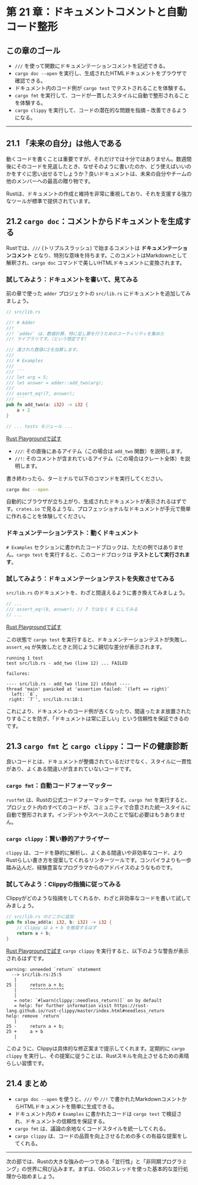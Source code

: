 # 第 21 章：ドキュメントコメントと自動コード整形

## この章のゴール
- `///` を使って関数にドキュメンテーションコメントを記述できる。
- `cargo doc --open` を実行し、生成されたHTMLドキュメントをブラウザで確認できる。
- ドキュメント内のコード例が `cargo test` でテストされることを体験する。
- `cargo fmt` を実行して、コードが一貫したスタイルに自動で整形されることを体験する。
- `cargo clippy` を実行して、コードの潜在的な問題を指摘・改善できるようになる。

---

## 21.1 「未来の自分」は他人である

動くコードを書くことは重要ですが、それだけでは十分ではありません。数週間後にそのコードを見返したとき、なぜそのように書いたのか、どう使えばいいのかをすぐに思い出せるでしょうか？良いドキュメントは、未来の自分やチームの他のメンバーへの最高の贈り物です。

Rustは、ドキュメントの作成と維持を非常に重視しており、それを支援する強力なツールが標準で提供されています。

## 21.2 `cargo doc`：コメントからドキュメントを生成する

Rustでは、`///` (トリプルスラッシュ) で始まるコメントは **ドキュメンテーションコメント** となり、特別な意味を持ちます。このコメントはMarkdownとして解釈され、`cargo doc` コマンドで美しいHTMLドキュメントに変換されます。

### 試してみよう：ドキュメントを書いて、見てみる

前の章で使った `adder` プロジェクトの `src/lib.rs` にドキュメントを追加してみましょう。

```rust
// src/lib.rs

//! # Adder
//! 
//! `adder` は、数値計算、特に足し算を行うためのユーティリティを集めた
//! ライブラリです。（という想定です）

/// 渡された数値に2を加算します。
///
/// # Examples
///
/// ```
/// let arg = 5;
/// let answer = adder::add_two(arg);
///
/// assert_eq!(7, answer);
/// ```
pub fn add_two(a: i32) -> i32 {
    a + 2
}

// ... tests モジュール ...
```
[Rust Playgroundで試す](https://play.rust-lang.org/?version=stable&mode=debug&edition=2021&code=//%20src/lib.rs%0A%0A//%21%20%23%20Adder%0A//%21%20%0A//%21%20%60adder%60%20%E3%81%AF%E3%80%81%E6%95%B0%E5%80%A4%E8%A8%88%E7%AE%97%E3%80%81%E7%89%B9%E3%81%AB%E8%B6%B3%E3%81%97%E7%AE%97%E3%82%92%E8%A1%8C%E3%81%86%E3%81%9F%E3%82%81%E3%81%AE%E3%83%A6%E3%83%BC%E3%83%86%E3%82%A3%E3%83%AA%E3%83%86%E3%82%A3%E3%82%92%E9%9B%86%E3%82%81%E3%81%9F%0A//%21%20%E3%83%A9%E3%82%A4%E3%83%96%E3%83%A9%E3%83%AA%E3%81%A7%E3%81%99%E3%80%82%EF%BC%88%E3%81%A8%E3%81%84%E3%81%86%E6%83%B3%E5%AE%9A%E3%81%A7%E3%81%99%EF%BC%89%0A%0A///%20%E6%B8%A1%E3%81%95%E3%82%8C%E3%81%9F%E6%95%B0%E5%80%A4%E3%81%AB2%E3%82%92%E5%8A%A0%E7%AE%97%E3%81%97%E3%81%BE%E3%81%99%E3%80%82%0A///%0A///%20%23%20Examples%0A///%0A///%20%60%60%60%0A///%20let%20arg%20%3D%205%3B%0A///%20let%20answer%20%3D%20adder%3A%3Aadd_two%28arg%29%3B%0A///%0A///%20assert_eq%21%287%2C%20answer%29%3B%0A///%20%60%60%60%0Apub%20fn%20add_two%28a%3A%20i32%29%20-%3E%20i32%20%7B%0A%20%20%20%20a%20%2B%202%0A%7D%0A%0A//%20...%20tests%20%E3%83%A2%E3%82%B8%E3%83%A5%E3%83%BC%E3%83%AB%20...)
- `///`: その直後にあるアイテム（この場合は `add_two` 関数）を説明します。
- `//!`: そのコメントが含まれているアイテム（この場合はクレート全体）を説明します。

書き終わったら、ターミナルで以下のコマンドを実行してください。

```sh
cargo doc --open
```
自動的にブラウザが立ち上がり、生成されたドキュメントが表示されるはずです。`crates.io` で見るような、プロフェッショナルなドキュメントが手元で簡単に作れることを体験してください。

### ドキュメンテーションテスト：動くドキュメント

`# Examples` セクションに書かれたコードブロックは、ただの例ではありません。`cargo test` を実行すると、このコードブロックは **テストとして実行されます**。

### 試してみよう：ドキュメンテーションテストを失敗させてみる

`src/lib.rs` のドキュメントを、わざと間違えるように書き換えてみましょう。

```rust
// ...
/// assert_eq!(8, answer); // 7 ではなく 8 にしてみる
// ...
```
[Rust Playgroundで試す](https://play.rust-lang.org/?version=stable&mode=debug&edition=2021&code=//%20...%0A///%20assert_eq%21%288%2C%20answer%29%3B%20//%207%20%E3%81%A7%E3%81%AF%E3%81%AA%E3%81%8F%208%20%E3%81%AB%E3%81%97%E3%81%A6%E3%81%BF%E3%82%8B%0A//%20...)

この状態で `cargo test` を実行すると、ドキュメンテーションテストが失敗し、`assert_eq` が失敗したときと同じように親切な差分が表示されます。

```text
running 1 test
test src/lib.rs - add_two (line 12) ... FAILED

failures:

---- src/lib.rs - add_two (line 12) stdout ----
thread 'main' panicked at 'assertion failed: `(left == right)`
  left: `8`,
 right: `7`', src/lib.rs:18:1
```

これにより、ドキュメントのコード例が古くなったり、間違ったまま放置されたりすることを防ぎ、「ドキュメントは常に正しい」という信頼性を保証できるのです。

## 21.3 `cargo fmt` と `cargo clippy`：コードの健康診断

良いコードとは、ドキュメントが整備されているだけでなく、スタイルに一貫性があり、よくある間違いが含まれていないコードです。

### `cargo fmt`：自動コードフォーマッター

`rustfmt` は、Rustの公式コードフォーマッターです。`cargo fmt` を実行すると、プロジェクト内のすべてのコードが、コミュニティで合意された統一スタイルに自動で整形されます。インデントやスペースのことで悩む必要はもうありません。

### `cargo clippy`：賢い静的アナライザー

`clippy` は、コードを静的に解析し、よくある間違いや非効率なコード、よりRustらしい書き方を提案してくれるリンターツールです。コンパイラよりも一歩踏み込んだ、経験豊富なプログラマからのアドバイスのようなものです。

### 試してみよう：Clippyの指摘に従ってみる

Clippyがどのような指摘をしてくれるか、わざと非効率なコードを書いて試してみましょう。

```rust
// src/lib.rs のどこかに追加
pub fn slow_add(a: i32, b: i32) -> i32 {
    // Clippy は a + b を推奨するはず
    return a + b;
}
```
[Rust Playgroundで試す](https://play.rust-lang.org/?version=stable&mode=debug&edition=2021&code=//%20src/lib.rs%20%E3%81%AE%E3%81%A9%E3%81%93%E3%81%8B%E3%81%AB%E8%BF%BD%E5%8A%A0%0Apub%20fn%20slow_add%28a%3A%20i32%2C%20b%3A%20i32%29%20-%3E%20i32%20%7B%0A%20%20%20%20//%20Clippy%20%E3%81%AF%20a%20%2B%20b%20%E3%82%92%E6%8E%A8%E5%A5%A8%E3%81%99%E3%82%8B%E3%81%AF%E3%81%9A%0A%20%20%20%20return%20a%20%2B%20b%3B%0A%7D)
`cargo clippy` を実行すると、以下のような警告が表示されるはずです。

```text
warning: unneeded `return` statement
  --> src/lib.rs:25:5
   |
25 |     return a + b;
   |     ^^^^^^^^^^^^^
   |
   = note: `#[warn(clippy::needless_return)]` on by default
   = help: for further information visit https://rust-lang.github.io/rust-clippy/master/index.html#needless_return
help: remove `return`
   |
25 -     return a + b;
25 +     a + b
   |
```
このように、Clippyは具体的な修正案まで提示してくれます。定期的に `cargo clippy` を実行し、その提案に従うことは、Rustスキルを向上させるための素晴らしい習慣です。

## 21.4 まとめ

- `cargo doc --open` を使うと、`///` や `//!` で書かれたMarkdownコメントからHTMLドキュメントを簡単に生成できる。
- ドキュメント内の `# Examples` に書かれたコードは `cargo test` で検証され、ドキュメントの信頼性を保証する。
- `cargo fmt` は、議論の余地なくコードスタイルを統一してくれる。
- `cargo clippy` は、コードの品質を向上させるための多くの有益な提案をしてくれる。

---

次の部では、Rustの大きな強みの一つである「並行性」と「非同期プログラミング」の世界に飛び込みます。まずは、OSのスレッドを使った基本的な並行処理から始めましょう。


